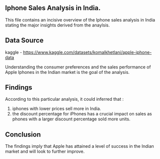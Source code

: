 ## Iphone Sales Analysis in India.

This file contains an incisive overview of the Iphone sales analysis in India stating the major insights derived from the anaylsis.

## Data Source
kaggle - https://www.kaggle.com/datasets/komalkhetlani/apple-iphone-data

Understanding the consumer preferences and the sales performance of Apple Iphones in the Indian market is the goal of the analysis.

## Findings 
According to this particular analysis, it could inferred that :
1. iphones with lower prices sell more in India.
2. the discount percentage for iPhones has a crucial impact on sales as phones with a larger discount percentage sold more units.

## Conclusion
The findings imply that Apple has attained a level of success in the Indian market and will look to further improve.
